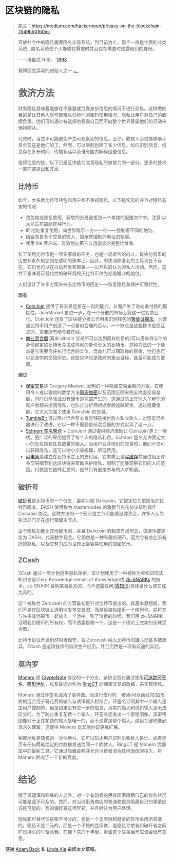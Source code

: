 # 区块链的隐私

> 原文：<https://medium.com/hackernoon/privacy-on-the-blockchain-7549b50160ec>

> 开放社会中的隐私需要匿名交易系统。到目前为止，现金一直是主要的此类系统…匿名系统使个人能够在需要时并且仅在需要时透露他们的身份。
> 
> ——埃里克·休斯， [1993](https://www.activism.net/cypherpunk/manifesto.html)
> 
> 赛博朋克运动的创始人之一，[。](https://medium.com/u/255942f15b34#5e43f4e34e0f)
> 
> # 救济方法
> 
> 财务隐私意味着能够在不暴露或泄露身份信息的情况下进行交易。这样做的目的是让其他人尽可能难以分析你的密码使用情况。隐私让用户对自己的数据负责。他们可以通过有选择地暴露自己而不向整个世界暴露他们的活动来保持顺从。
> 
> 付款时，当然不可能避免产生可观察到的信息。至少，收款人必须能够确认资金现在是他们的了。然而，可以限制创建了多少信息、如何识别信息、信息存在多长时间、传播多远以及谁有能力解释这些信息。
> 
> 值得注意的是，以下只是区块链为改善隐私所做努力的一部分。更多的技术一直在被提出和开发。
> 
> ## **比特币**
> 
> 如今，大多数比特币钱包和用户都不重视隐私。以下是常见的并且对隐私有害的情况:
> 
> *   钱包地址重复使用，将您的交易链接到一个单独的配置文件中。注意:以太坊旨在鼓励这种行为。
> *   IP 地址重复使用，向世界暗示一方——你——控制着不同的地址。
> *   结合来自多个交易的输入，揭示您控制的地址的轮廓。
> *   使用 lite 客户端，有效地向第三方透露您的完整地址集。
> 
> 私下使用比特币是一项专家级的任务，也是一场艰苦的战斗。每枚比特币的历史都永久地铭刻在透明的账本上。因此，即使消除匿名的工具现在不存在，它们也可以在以后开发和部署——公开以前认为的私人活动。然而，这并不意味着可替代性的破坏将毁灭比特币作为交易媒介的地位。
> 
> 人们设计了许多方案来抹去比特币的历史——恢复隐私和保护可替代性。
> 
> **现有**
> 
> *   [CoinJoin](https://bitcointalk.org/index.php?topic=279249.0) 提供了将交易连接在一起的能力，从而产生了谁向谁付款的模糊性。JoinMarket 更进一步，在一个分散的市场上将这一过程商业化。CoinJoin 违反了区块链分析公司用来识别钱包的[聚类试探法](https://arxiv.org/pdf/1107.4524.pdf)，为普通比特币用户创造了一点看似合理的否认。一个缺点是这些技术是交互式的，需要所有参与者在线。
> *   [商业混合器](https://themerkle.com/top-4-reliable-bitcoin-mixers/)(离岸 altcoin 交易所可以达到同样的目的)可以用来将与你的身份绑定的比特币兑换成与你的身份无关的比特币。这种方法的一个缺点是它需要信任执行混合的实体。混血儿可以窃取你的资金，他们也可以记录你的交易历史。这些实体也是政府的重点目标，甚至可能成为蜜罐。
> 
> **建议**
> 
> *   [保密交易](https://people.xiph.org/~greg/confidential_values.txt)是 Gregory Maxwell 发明的一种隐藏交易金额的方案。它使用令人难以置信的数学方法[同态加密](https://en.wikipedia.org/wiki/Homomorphic_encryption)以及范围证明来完全掩盖交易金额，同时仍然验证没有硬币是凭空产生的。这通过防止其他人了解你的账户余额来提高隐私，也防止分析师根据金额追踪资金。通过隐藏金额，它大大加强了使用 CoinJoin 的交易。
> *   [TumbleBit](https://eprint.iacr.org/2016/575.pdf) 通过阻止混合器本身能够链接付款人和收款人，对现有混合器进行了改进。它以一种不需要信任混合器的方式实现了这一点。
> *   [Schnorr 签名聚合](https://bitcoincore.org/en/2017/03/23/schnorr-signature-aggregation/) + CoinJoin 通过提供经济激励让 CoinJoin 更上一层楼。更广泛的采用提高了每个人的隐私利益。Schnorr 签名允许固定大小的签名授权任意数量的输入。当用户合并他们的交易时，他们不仅可以获得隐私，还可以缩小交易规模，降低费用。
> *   [闪电网](https://en.wikipedia.org/wiki/Lightning_Network)是建立在比特币之上的支付层。它本质上是[写缓存](https://www.reddit.com/r/Bitcoin/comments/3k3c8m/nick_szabo_if_banks_want_benefits_of_blockchains/cuv01z4/)并通过阻止许多交易细节到达区块链来帮助保护隐私，限制了能够观察它们的人的范围。付款是在链外汇总的，细节只有直接参与的人才知道。
> 
> ## 破折号
> 
> [破折号](https://www.dash.org/)是比特币的一个分支，最初叫做 Darkcoin。它被定位为更匿名的比特币版本。DASH 使用称为 masternodes 的激励节点在协议级别操作 CoinJoin 协议。这种方法的一个弱点是主节点能够追踪资金，许多人认为执法部门正在运行蜜罐主节点。
> 
> 由于隐私功能比其他硬币弱，并且 Darkcoin 听起来有点邪恶，该硬币被更名为 DASH，代表数字现金。它仍然是一种有趣的硬币，因为它有总比没有好的隐私，以及它努力成为世界上最容易使用的加密货币。
> 
> ## ZCash
> 
> ZCash 通过一项计划提供隐私保护，该计划使用了一种被称为零知识简洁知识论证(Zero Knowledge serials of Knowledge)或 [zk-SNARKs](https://z.cash/technology/zksnarks.html) 的技术。zk-SNARK 证明某事是真的，而不透露任何([零知识](https://en.wikipedia.org/wiki/Zero-knowledge_proof))具体是什么使它成为真的。
> 
> 这个被称为 Zerocash 的方案最初是针对比特币提出的。其基本思想是，我们不是在区块链上透明地发布交易图，而是给每枚硬币一个序列号，并将其与许多其他硬币一起放入一个池中。到了消费的时候，我们用 zk-SNARK 证明我们硬币的所有权，而不透露是哪一个。这是一个理论上完美的全球混合器。
> 
> 比特币协议开发仍然相当保守，将 Zerocash 纳入比特币的雄心已基本被放弃。ZCash 是这项技术的首次生产应用，并且仍然是一项有前途的实验。
> 
> ## 莫内罗
> 
> [Monero](https://getmonero.org/) 是 [CryptoNote](https://cryptonote.org/whitepaper.pdf) 协议的一个分支。该协议旨在通过使用[可追踪环签名](https://www.researchgate.net/profile/Koutarou_Suzuki/publication/225724409_Traceable_Ring_Signature/links/5436791b0cf2dc341db31f24/Traceable-Ring-Signature.pdf)、[隐形地址](https://getmonero.org/resources/moneropedia/stealthaddress.html)，以及最近对称为 [RingCT](https://lab.getmonero.org/pubs/MRL-0005.pdf) 的保密交易的改编，来实现隐私。
> 
> Monero 通过环签名混淆了事务图。当进行支付时，被动(可以离线完成)形式的混合用于将花费的输入与诱饵输入相结合。环签名证明其中一个输入是由用户控制的，但是如果没有进一步的信息，真实的输入和诱饵输入是无法区分的。为了防止重复花费一个输入，环签名还发出一个密钥图像，该密钥图像对于正在花费的输入是唯一的，而不透露是哪个输入。这组关键映像必须永久保留，这使得 Monero 比其他协议更难扩展。
> 
> 秘密地址是随机的一次性地址，它可以防止用户识别出收款人是谁，或者是否有任何两笔给定的付款被发送给同一个收款人。RingCT 是 Monero 武器库中的最新工具，它通过隐藏金额并允许消费者混合任何面值的投入，将 Monero 推向了一个新的高度。
> 
> # 结论
> 
> 除了最谨慎和熟练的人之外，对一个有动机的民族国家隐瞒自己的财务状况可能是遥不可及的。然而，对当地街角商店的普通收银员隐藏自己的事情应该是可能的，我的偏好是这很容易，并且默认为用户处理。
> 
> 隐私和可替代性是密不可分的，也是一个无摩擦和健全的货币系统所需要的。隐私不是二元的，而是一个平稳的连续体，是隐私寻求者和破坏者之间旷日持久的军备竞赛。在接下来的十年里，看着这个故事展开应该会很有意思。

感谢 [Adam Back](https://medium.com/u/4ca1c71493c6?source=post_page-----7549b50160ec--------------------------------) 和 [Linda Xie](https://medium.com/u/514b75d4b762?source=post_page-----7549b50160ec--------------------------------) 审阅本文草稿。